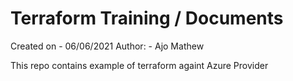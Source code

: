 # Terraform Training / Documents

Created on 
    - 06/06/2021
Author:
    - Ajo Mathew

This repo contains example of terraform againt Azure Provider